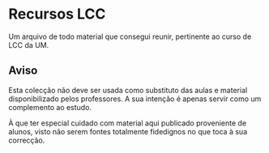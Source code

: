 # Recursos LCC
Um arquivo de todo material que consegui reunir, pertinente ao curso de LCC da UM.


## Aviso
Esta colecção não deve ser usada como substituto das aulas e material disponibilizado pelos professores.
  A sua intenção é apenas servir como um complemento ao estudo.

À que ter especial cuidado com material aqui publicado proveniente de alunos, visto não serem fontes totalmente fidedignos no que toca à sua correcção.
